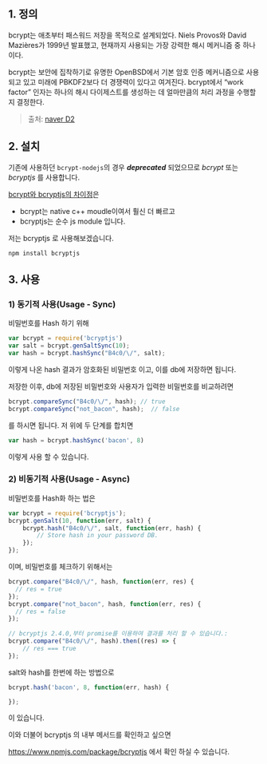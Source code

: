 ## 1. 정의
bcrypt는 애초부터 패스워드 저장을 목적으로 설계되었다. Niels Provos와 David Mazières가 1999년 발표했고, 현재까지 사용되는 가장 강력한 해시 메커니즘 중 하나이다.

bcrypt는 보안에 집착하기로 유명한 OpenBSD에서 기본 암호 인증 메커니즘으로 사용되고 있고 미래에 PBKDF2보다 더 경쟁력이 있다고 여겨진다. bcrypt에서 “work factor” 인자는 하나의 해시 다이제스트를 생성하는 데 얼마만큼의 처리 과정을 수행할지 결정한다.
> 출처: [naver D2](https://d2.naver.com/helloworld/318732)

## 2. 설치
기존에 사용하던 `bcrypt-nodejs`의 경우 ***deprecated*** 되었으므로 *bcrypt* 또는 *bcryptjs* 를 사용합니다.

[bcrypt와 bcryptjs의 차이점](https://github.com/kelektiv/node.bcrypt.js/issues/705)은
* bcrypt는 native c++ moudle이여서 훨신 더 빠르고
* bcryptjs는 순수 js module 입니다.

저는 bcryptjs 로 사용해보겠습니다.

```npm install bcryptjs```

## 3. 사용

### 1) 동기적 사용(Usage - Sync)
비밀번호를 Hash 하기 위해
```js
var bcrypt = require('bcryptjs')
var salt = bcrypt.genSaltSync(10);
var hash = bcrypt.hashSync("B4c0/\/", salt);
```
이렇게 나온 hash 결과가 암호화된 비밀번호 이고, 이를 db에 저장하면 됩니다.

저장한 이후, db에 저장된 비밀번호와 사용자가 입력한 비밀번호를 비교하려면
```js
bcrypt.compareSync("B4c0/\/", hash); // true
bcrypt.compareSync("not_bacon", hash);  // false
```
를 하시면 됩니다.
저 위에 두 단계를 합치면
```js
var hash = bcrypt.hashSync('bacon', 8)
```
이렇게 사용 할 수 있습니다.

### 2) 비동기적 사용(Usage - Async)
비밀번호를 Hash화 하는 법은
```js
var bcrypt = require('bcryptjs');
bcrypt.genSalt(10, function(err, salt) {
    bcrypt.hash("B4c0/\/", salt, function(err, hash) {
        // Store hash in your password DB.
    });
});
```
이며, 비밀번호를 체크하기 위해서는
```js
bcrypt.compare("B4c0/\/", hash, function(err, res) {
  // res = true
});
bcrypt.compare("not_bacon", hash, function(err, res) {
  // res = false
});
 
// bcryptjs 2.4.0,부터 promise를 이용하여 결과를 처리 할 수 있습니다.:
bcrypt.compare("B4c0/\/", hash).then((res) => {
    // res === true
});
```
salt와 hash를 한번에 하는 방법으로
```js
bcrypt.hash('bacon', 8, function(err, hash) {

});
```
이 있습니다.

이와 더불어 bcryptjs 의 내부 메서드를 확인하고 싶으면

https://www.npmjs.com/package/bcryptjs 에서 확인 하실 수 있습니다.